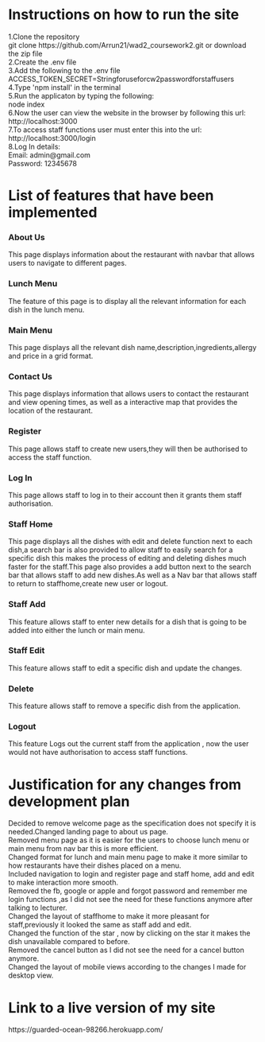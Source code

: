 <h1>Instructions on how to run the site</h1>
1.Clone the repository
<br>
git clone https://github.com/Arrun21/wad2_coursework2.git    
or download the zip file
<br>
2.Create the .env file 
<br>
3.Add the following to the .env file <br>
ACCESS_TOKEN_SECRET=Stringforuseforcw2passwordforstaffusers
<br>
4.Type 'npm install' in the terminal <br>  
5.Run the applicaton by typing the following:<br>
node index
<br>
6.Now the user can view the website in the browser by following this url:<br>
http://localhost:3000
<br>
7.To access staff functions user must enter this into the url:<br>
http://localhost:3000/login
<br>
8.Log In details:<br>
Email: admin@gmail.com<br>
Password: 12345678


<h1>List of features that have been implemented</h1>
<h3>About Us</h3>
<p>This page displays information about the restaurant with navbar that allows users to navigate to different pages.</p>
<h3>Lunch Menu</h3>
<p>The feature of this page is to display all the relevant information for each dish in the lunch menu.</p>
<h3>Main Menu</h3>
<p>This page displays all the relevant dish name,description,ingredients,allergy and price in a grid format.</p>
<h3>Contact Us</h3>
<p>This page displays information that allows users to contact the restaurant and view opening times, as well as a interactive map that provides the location of the restaurant.</p>
<h3>Register</h3>
<p>This page allows staff to create new users,they will then be authorised to access the staff function.</p>
<h3>Log In</h3>
<p>This page allows staff to log in to their account then it grants them staff authorisation.</p>
<h3>Staff Home</h3>
<p>This page displays all the dishes with edit and delete function next to each dish,a search bar is also provided to allow staff to easily search for a specific dish this makes the process of editing and deleting dishes much faster for the staff.This page also provides a add button next to the search bar that allows staff to add new dishes.As well as a Nav bar that allows staff to return to staffhome,create new user or logout.</p>
<h3>Staff Add</h3>
<p>This feature allows staff to enter new details for a dish that is going to be added into either the lunch or main menu.</p>
<h3>Staff Edit</h3>
<p>This feature allows staff to edit a specific dish and update the changes.</p>
<h3>Delete</h3>
<p>This feature allows staff to remove a specific dish from the application.</p>
<h3>Logout</h3>
<p>This feature Logs out the current staff from the application , now the user would not have authorisation to access staff functions. </p>

<h1>Justification for any changes from development plan</h1>

Decided to remove welcome page as the specification does not specify it is needed.Changed landing page to about us page.<br>
Removed menu page as it is easier for the users to choose lunch menu or main menu from nav bar this is more efficient.<br>
Changed format for lunch and main menu page to make it more similar to how restaurants have their dishes placed on a menu.<br>
Included navigation to login and register page and staff home, add and edit to make interaction more smooth.<br>
Removed the fb, google or apple and forgot password and remember me login functions ,as I did not see the need for these functions anymore after talking to lecturer.<br>
Changed the layout of staffhome to make it more pleasant for staff,previously it looked the same as staff add and edit.<br>
Changed the function of the star , now by clicking on the star it makes the dish unavailable compared to before.<br>
Removed the cancel button as I did not see the need for a cancel button anymore.<br>
Changed the layout of mobile views according to the changes I made for desktop view.

<h1>Link to a live version of my site</h1>
https://guarded-ocean-98266.herokuapp.com/